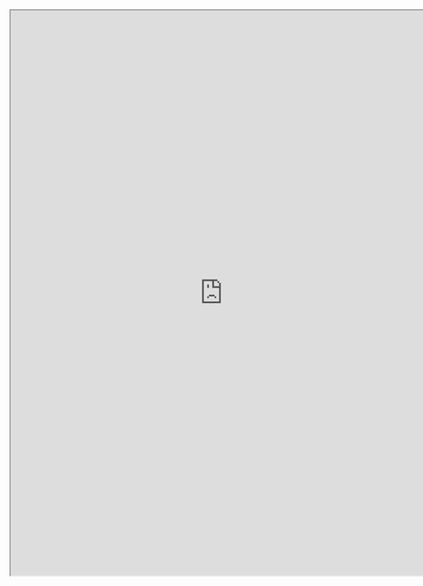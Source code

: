 <iframe src="https://drive.google.com/file/d/1jQm0cU1SERg9T-kFyqHhakQr_xlAj6U2/preview" width="750" height="1000"></iframe>
